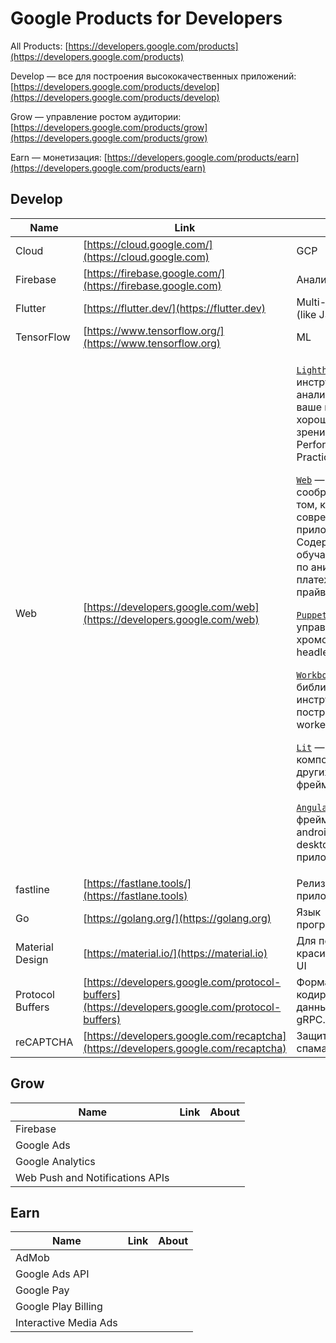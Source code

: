 # Google Products for Developers

All Products: [https://developers.google.com/products](https://developers.google.com/products)

Develop — все для построения высококачественных приложений: [https://developers.google.com/products/develop](https://developers.google.com/products/develop)

Grow — управление ростом аудитории: [https://developers.google.com/products/grow](https://developers.google.com/products/grow)

Earn — монетизация: [https://developers.google.com/products/earn](https://developers.google.com/products/earn)

## Develop

| Name             | Link                                                                                             | About                                                                                                                                                                                                                                                                                                                                                                                                                                                                                                                                                                                                                                                                                                                                                                                                                                                                                                                                                                                       |
| ---------------- | ------------------------------------------------------------------------------------------------ | ------------------------------------------------------------------------------------------------------------------------------------------------------------------------------------------------------------------------------------------------------------------------------------------------------------------------------------------------------------------------------------------------------------------------------------------------------------------------------------------------------------------------------------------------------------------------------------------------------------------------------------------------------------------------------------------------------------------------------------------------------------------------------------------------------------------------------------------------------------------------------------------------------------------------------------------------------------------------------------------- |
| Cloud            | [https://cloud.google.com/](https://cloud.google.com)                                            | GCP                                                                                                                                                                                                                                                                                                                                                                                                                                                                                                                                                                                                                                                                                                                                                                                                                                                                                                                                                                                         |
| Firebase         | [https://firebase.google.com/](https://firebase.google.com)                                      | Аналитика                                                                                                                                                                                                                                                                                                                                                                                                                                                                                                                                                                                                                                                                                                                                                                                                                                                                                                                                                                                   |
| Flutter          | [https://flutter.dev/](https://flutter.dev)                                                      | Multi-platform UI (like JS)                                                                                                                                                                                                                                                                                                                                                                                                                                                                                                                                                                                                                                                                                                                                                                                                                                                                                                                                                                 |
| TensorFlow       | [https://www.tensorflow.org/](https://www.tensorflow.org)                                        | ML                                                                                                                                                                                                                                                                                                                                                                                                                                                                                                                                                                                                                                                                                                                                                                                                                                                                                                                                                                                          |
| Web              | [https://developers.google.com/web](https://developers.google.com/web)                           | <p><code></code><a href="https://github.com/GoogleChrome/lighthouse"><code>Lighthouse</code></a> – инструмент для анализа на сколько ваше приложение хорошее с точки зрения SEO, Performance, Best Practice, ...</p><p><code></code><a href="https://web.dev"><code>Web</code></a> — соображения о том, как строить современные веб-приложения. Содержит обучающие курсы по анимации, платежах, прайваси, ...</p><p><code></code><a href="https://developers.google.com/web/tools/puppeteer"><code>Puppeteer</code></a> — управление хромом в режиме headless</p><p><code></code><a href="https://developers.google.com/web/tools/workbox"><code>Workbox</code></a> — библиотеки и инструменты для построения service workers</p><p><code></code><a href="https://lit.dev"><code>Lit</code></a> — разработка компонентов для других web-фреймворков</p><p><code></code><a href="https://angular.io"><code>Angular</code></a> — web-фреймворк для ios, android, web и desktop приложений</p> |
| fastline         | [https://fastlane.tools/](https://fastlane.tools)                                                | Релиз iOS и Android приложений                                                                                                                                                                                                                                                                                                                                                                                                                                                                                                                                                                                                                                                                                                                                                                                                                                                                                                                                                              |
| Go               | [https://golang.org/](https://golang.org)                                                        | Язык программирования                                                                                                                                                                                                                                                                                                                                                                                                                                                                                                                                                                                                                                                                                                                                                                                                                                                                                                                                                                       |
| Material Design  | [https://material.io/](https://material.io)                                                      | Для построения красивого Material UI                                                                                                                                                                                                                                                                                                                                                                                                                                                                                                                                                                                                                                                                                                                                                                                                                                                                                                                                                        |
| Protocol Buffers | [https://developers.google.com/protocol-buffers](https://developers.google.com/protocol-buffers) | Формат кодирования данных. Здесь же gRPC.                                                                                                                                                                                                                                                                                                                                                                                                                                                                                                                                                                                                                                                                                                                                                                                                                                                                                                                                                   |
| reCAPTCHA        | [https://developers.google.com/recaptcha](https://developers.google.com/recaptcha)               | Защита сайта от спама и абьюза                                                                                                                                                                                                                                                                                                                                                                                                                                                                                                                                                                                                                                                                                                                                                                                                                                                                                                                                                              |

## Grow

| Name                            | Link | About |
| ------------------------------- | ---- | ----- |
| Firebase                        |      |       |
| Google Ads                      |      |       |
| Google Analytics                |      |       |
| Web Push and Notifications APIs |      |       |

## Earn&#x20;

| Name                  | Link | About |
| --------------------- | ---- | ----- |
| AdMob                 |      |       |
| Google Ads API        |      |       |
| Google Pay            |      |       |
| Google Play Billing   |      |       |
| Interactive Media Ads |      |       |

